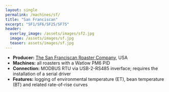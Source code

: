 ```yaml
---
layout: single
permalink: /machines/sf/
title: "San Franciscan"
excerpt: "SF1/SF6/SF25/SF75"
header:
  overlay_image: /assets/images/sf2.jpg
  image: /assets/images/sf.jpg
  teaser: assets/images/sf.jpg
---
```


* __Producer:__ [The San Franciscan Roaster Company](http://www.sanfranroaster.com), USA
* __Machines:__ all roasters with a Watlow PM6 PID
* __Connection:__ MODBUS RTU via USB-2-RS485 inverface; requires the installation of a serial driver
* __Features:__ logging of environmental temperature (ET), bean temperature (BT) and related rate-of-rise curves